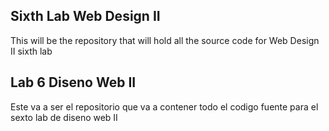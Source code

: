 ## Sixth Lab Web Design II
This will be the repository that will hold all the source code for Web Design II sixth lab

## Lab 6 Diseno Web II
Este va a ser el repositorio que va a contener todo el codigo fuente para el sexto lab de diseno web II

